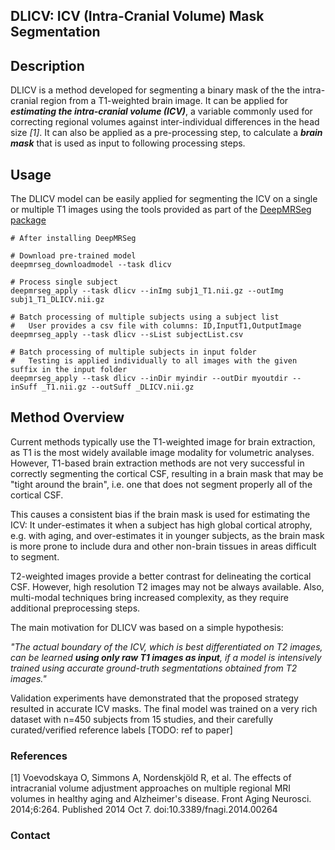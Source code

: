 ## DLICV: ICV (Intra-Cranial Volume) Mask Segmentation

## Description

DLICV is a method developed for segmenting a binary mask of the the intra-cranial region from a T1-weighted brain image. It can be applied for ***estimating the intra-cranial volume (ICV)***, a variable commonly used for correcting regional volumes against inter-individual differences in the head size *[1]*. It can also be applied as a pre-processing step, to calculate a ***brain mask*** that is used as input to following processing steps.

## Usage

The DLICV model can be easily applied for segmenting the ICV on a single or multiple T1 images using the tools provided as part of the [DeepMRSeg package](https://github.com/CBICA/DeepMRSeg)

```
# After installing DeepMRSeg

# Download pre-trained model
deepmrseg_downloadmodel --task dlicv

# Process single subject
deepmrseg_apply --task dlicv --inImg subj1_T1.nii.gz --outImg subj1_T1_DLICV.nii.gz

# Batch processing of multiple subjects using a subject list
#   User provides a csv file with columns: ID,InputT1,OutputImage
deepmrseg_apply --task dlicv --sList subjectList.csv

# Batch processing of multiple subjects in input folder 
#   Testing is applied individually to all images with the given suffix in the input folder
deepmrseg_apply --task dlicv --inDir myindir --outDir myoutdir --inSuff _T1.nii.gz --outSuff _DLICV.nii.gz
```


## Method Overview

Current methods typically use the T1-weighted image for brain extraction, as T1 is the most widely available image modality for volumetric analyses. However, T1-based brain extraction methods are not very successful in correctly segmenting the cortical CSF, resulting in a brain mask that may be "tight around the brain", i.e. one that does not segment properly all of the cortical CSF.

This causes a consistent bias if the brain mask is used for estimating the ICV: It under-estimates it when a subject has high global cortical atrophy, e.g. with aging, and over-estimates it in younger subjects, as the brain mask is more prone to include dura and other non-brain tissues in areas difficult to segment.

T2-weighted images provide a better contrast for delineating the cortical CSF. However, high resolution T2 images may not be always available. Also, multi-modal techniques bring increased complexity, as they require additional preprocessing steps. 

The main motivation for DLICV was based on a simple hypothesis:

*"The actual boundary of the ICV, which is best differentiated on T2 images, can be learned ***using only raw T1 images as input***, if a model is intensively trained using accurate ground-truth segmentations obtained from T2 images."*

Validation experiments have demonstrated that the proposed strategy resulted in accurate ICV masks. The final model was trained on a very rich dataset with n=450 subjects from 15 studies, and their carefully curated/verified reference labels [TODO: ref to paper]


### References
[1] Voevodskaya O, Simmons A, Nordenskjöld R, et al. The effects of intracranial volume adjustment approaches on multiple regional MRI volumes in healthy aging and Alzheimer's disease. Front Aging Neurosci. 2014;6:264. Published 2014 Oct 7. doi:10.3389/fnagi.2014.00264

### Contact

